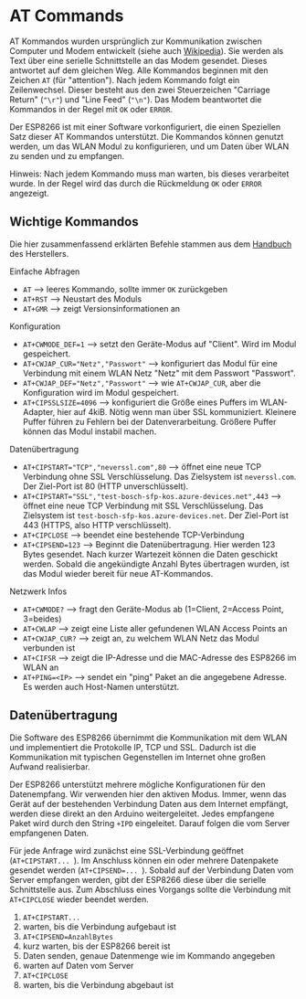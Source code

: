 # AT Commands

AT Kommandos wurden ursprünglich zur Kommunikation zwischen Computer und Modem entwickelt (siehe auch [Wikipedia](https://de.wikipedia.org/wiki/AT-Befehlssatz)). Sie werden als Text über eine serielle Schnittstelle an das Modem gesendet. Dieses antwortet auf dem gleichen Weg. Alle Kommandos beginnen mit den Zeichen `AT` (für "attention"). Nach jedem Kommando folgt ein Zeilenwechsel. Dieser besteht aus den zwei Steuerzeichen "Carriage Return" (`"\r"`) und "Line Feed" (`"\n"`). Das Modem beantwortet die Kommandos in der Regel mit `OK` oder `ERROR`.

Der ESP8266 ist mit einer Software vorkonfiguriert, die einen Speziellen Satz dieser AT Kommandos unterstützt. Die Kommandos können genutzt werden, um das WLAN Modul zu konfigurieren, und um Daten über WLAN zu senden und zu empfangen.

Hinweis: Nach jedem Kommando muss man warten, bis dieses verarbeitet wurde. In der Regel wird das durch die Rückmeldung `OK` oder `ERROR` angezeigt.

## Wichtige Kommandos

Die hier zusammenfassend erklärten Befehle stammen aus dem [Handbuch](https://www.espressif.com/sites/default/files/documentation/4a-esp8266_at_instruction_set_en.pdf) des Herstellers.


Einfache Abfragen
* `AT` --> leeres Kommando, sollte immer `OK` zurückgeben
* `AT+RST` --> Neustart des Moduls
* `AT+GMR` --> zeigt Versionsinformationen an

Konfiguration
* `AT+CWMODE_DEF=1` --> setzt den Geräte-Modus auf "Client". Wird im Modul gespeichert.
* `AT+CWJAP_CUR="Netz","Passwort"` --> konfiguriert das Modul für eine Verbindung mit einem WLAN Netz "Netz" mit dem Passwort "Passwort".
* `AT+CWJAP_DEF="Netz","Passwort"` --> wie `AT+CWJAP_CUR`, aber die Konfiguration wird im Modul gespeichert.
* `AT+CIPSSLSIZE=4096` --> konfiguriert die Größe eines Puffers im WLAN-Adapter, hier auf 4kiB. Nötig wenn man über SSL kommuniziert. Kleinere Puffer führen zu Fehlern bei der Datenverarbeitung. Größere Puffer können das Modul instabil machen.

Datenübertragung
* `AT+CIPSTART="TCP","neverssl.com",80` --> öffnet eine neue TCP Verbindung ohne SSL Verschlüsselung. Das Zielsystem ist `neverssl.com`. Der Ziel-Port ist 80 (HTTP unverschlüsselt).
* `AT+CIPSTART="SSL","test-bosch-sfp-kos.azure-devices.net",443` --> öffnet eine neue TCP Verbindung mit SSL Verschlüsselung. Das Zielsystem ist `test-bosch-sfp-kos.azure-devices.net`. Der Ziel-Port ist 443 (HTTPS, also HTTP verschlüsselt).
* `AT+CIPCLOSE` --> beendet eine bestehende TCP-Verbindung
* `AT+CIPSEND=123` --> Beginnt die Datenübertragung. Hier werden 123 Bytes gesendet. Nach kurzer Wartezeit können die Daten geschickt werden. Sobald die angekündigte Anzahl Bytes übertragen wurden, ist das Modul wieder bereit für neue AT-Kommandos.

Netzwerk Infos
* `AT+CWMODE?` --> fragt den Geräte-Modus ab (1=Client, 2=Access Point, 3=beides)
* `AT+CWLAP` --> zeigt eine Liste aller gefundenen WLAN Access Points an
* `AT+CWJAP_CUR?` --> zeigt an, zu welchem WLAN Netz das Modul verbunden ist
* `AT+CIFSR` --> zeigt die IP-Adresse und die MAC-Adresse des ESP8266 im WLAN an
* `AT+PING=<IP>` --> sendet ein "ping" Paket an die angegebene Adresse. Es werden auch Host-Namen unterstützt.

## Datenübertragung

Die Software des ESP8266 übernimmt die Kommunikation mit dem WLAN und implementiert die Protokolle IP, TCP und SSL. Dadurch ist die Kommunikation mit typischen Gegenstellen im Internet ohne großen Aufwand realisierbar.

Der ESP8266 unterstützt mehrere mögliche Konfigurationen für den Datenempfang. Wir verwenden hier den aktiven Modus. Immer, wenn das Gerät auf der bestehenden Verbindung Daten aus dem Internet empfängt, werden diese direkt an den Arduino weitergeleitet. Jedes empfangene Paket wird durch den String `+IPD` eingeleitet. Darauf folgen die vom Server empfangenen Daten.

Für jede Anfrage wird zunächst eine SSL-Verbindung geöffnet (`AT+CIPSTART... `). Im Anschluss können ein oder mehrere Datenpakete gesendet werden (`AT+CIPSEND=... `). Sobald auf der Verbindung Daten vom Server empfangen werden, gibt der ESP8266 diese über die serielle Schnittstelle aus. Zum Abschluss eines Vorgangs sollte die Verbindung  mit `AT+CIPCLOSE` wieder beendet werden.

1. `AT+CIPSTART... `
1. warten, bis die Verbindung aufgebaut ist
1. `AT+CIPSEND=AnzahlBytes`
1. kurz warten, bis der ESP8266 bereit ist
1. Daten senden, genaue Datenmenge wie im Kommando angegeben
1. warten auf Daten vom Server
1. `AT+CIPCLOSE` 
1. warten, bis die Verbindung abgebaut ist


